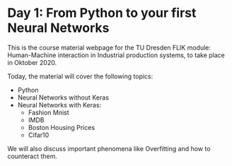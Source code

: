 # Day 1: From Python to your first Neural Networks
This is the course material webpage for the TU Dresden FLIK module: Human-Machine interaction in Industrial production systems, to take place in Oktober 2020.

Today, the material will cover the following topics:

- Python 
- Neural Networks without Keras     
- Neural Networks with Keras:     
   - Fashion Mnist
   - IMDB
   - Boston Housing Prices
   - Cifar10
   
We will also discuss important phenomena like Overfitting and how to counteract them.
